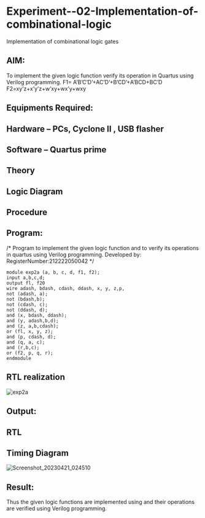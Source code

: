 # Experiment--02-Implementation-of-combinational-logic
Implementation of combinational logic gates
 
## AIM:
To implement the given logic function verify its operation in Quartus using Verilog programming.
 F1= A’B’C’D’+AC’D’+B’CD’+A’BCD+BC’D
F2=xy’z+x’y’z+w’xy+wx’y+wxy
 
 
 
## Equipments Required:
## Hardware – PCs, Cyclone II , USB flasher
## Software – Quartus prime


## Theory
 

## Logic Diagram
## Procedure
## Program:
/*
Program to implement the given logic function and to verify its operations in quartus using Verilog programming.
Developed by: 
RegisterNumber:212222050042
*/
```
module exp2a (a, b, c, d, f1, f2);
input a,b,c,d;
output fl, f20
wire adash, bdash, cdash, ddash, x, y, z,p,
not (adash, a);
not (bdash,b);
not (cdash, c);
not (ddash, d);
and (x, bdash, ddash);
and (y, adash,b,d);
and (z, a,b,cdash);
or (fl, x, y, z);
and (p, cdash, d);
and (q, a, c);
and (r,b,c);
or (f2, p, q, r);
endmodule
```





## RTL realization
![exp2a](https://github.com/Nikkesh-VJ/Experiment--02-Implementation-of-combinational-logic-/assets/130572280/7e92907f-e50a-4cff-a61b-db65cebe8487)


## Output:
## RTL
## Timing Diagram
![Screenshot_20230421_024510](https://github.com/Nikkesh-VJ/Experiment--02-Implementation-of-combinational-logic-/assets/130572280/3a2a94f6-ff4a-48d1-a14f-35eaa56dfbe9)


## Result:
Thus the given logic functions are implemented using  and their operations are verified using Verilog programming.
